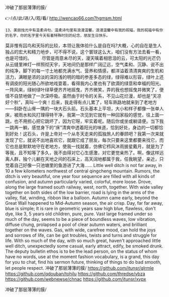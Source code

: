 
冲破了那层薄薄的膜/




👉/点/此/进/入/观/看/ http://wencao66.com?hgmsm.html




	13、美丽烛光中有温柔诗句，温柔诗句里有浪漫温馨，浪漫温馨中有我的祝福，我的祝福中有你的名字，你的名字里今天有着特殊时刻的纪念，朋友生日快乐。
莫非惟有囚鸟和天际的比较，本领让我体验什么是自在吗?大概，心的自在是生人独占的宏大和精力地步，可不得不说，这个寰球这么大，咱们没有方法去看一看，也是可惜的。
　　尽管是雨意未尽的天，漫天噙着相思泪的云，可太阳的光芒仍从云缝里神灯一样照彻天宇，天地间仍是那样广阔辽远，空气柔和、沉静、说不出的纯净，脚下的每一寸土地都充满水气、营养和情感，都洋溢着清清爽爽的生机和活力，满眼是浓的淡的深的浅的明的暗的参差多态的绿，绿得难以形容，绿叶上还有调皮的阳光随心所欲地戏耍着，看得我内心里也有了欲滴的绿意和幸福的阳光。一阵风来，绿树绿叶绿草便齐齐地摇曳，齐齐微笑，弄的我也想摇曳并微笑了，便情不自禁地做了一次深呼吸。虽然由于时令的关系，不见山花烂漫，却也是“天凉好个秋”，真叫一个爽！后来，我走得有点儿累了，轻车熟路地就来到了老地方——斜卧在山脊一隅的一块大石头前。石头基本上平坦，大小和样子都像一张单人床，被雨水和风打理得特干净，我第一次见到它就有一种回家般的感觉，往上面一跳，也不用担心把它跳坏了，因为它呀，牢实着呢。随后你或坐或躺请便。当下我一跳再一躺，感觉身下的“床”清爽中透着阳光的味道，恰到好处，身边的一切都恰到好处！这石头，许是上帝对一个从冬天走来的孤独旅人的眷顾吧？我第一次来就发现了它，就说不出地喜欢它，就跟它成了朋友，每次只要来这里都要来找它，而它也总是默默地守在老地方，使我一找就着，仿佛它栉风沐雨披星戴月，就是为了等我，且不知等了多久，我不由得对它心生感激，对它更觉亲热了。啊，像这样远离人群，独个儿躺在天地之间的石床上，高天阔地都属于我，任我眺望，亲近，只觉着自己好像一只池塘里的鱼游进了大海……
Little well ditch is not far away, in 10 a few kilometers northwest of central qingcheng mountain.
Rumors, the ditch is very beautiful, one year four sequence are filled with all kinds of confusion, and autumn particularly varied, colorful, more loose.
Drove, along the large framed south railway, west, north, together.
With wide valley together on both sides of the low barrier, road is lying in the arms of the valley, flat, winding, ribbon like a balloon.
Autumn came early, beyond the Great Wall happened to Mid-Autumn season, the air crisp.
Day, far far away, blue is simple;
It is rare in geometric years saw high blue, flawless, don't dye, like 3, 5 years old children, pure, pure.
Vast large framed under so much of the day, seems to be a piece of boundless waves, low vibration, diffuse chung, prolapsed a pool of clear autumn waters, and brilliant together on the waves.
Gas, with wide, carefree mood, can hold the joys and sorrows of life, can be got troubles, twists and turns and struggle for life.
With so much of the day, with so much great, haven't approached little well ditch, unexpectedly some casual, early attract, edify, be smoked drunk.
The deputy bulletin ethos is to be the lead person, on the status of whom have no words, use at the moment fashion vocabulary, is a grand, this day for you to chat, find his sermon future, thinking of things to do bad smooth, let people respect.
冲破了那层薄薄的膜/ https://github.com/itunsr/qlrmle
https://github.com/qdouban/tohilu
https://github.com/thredse/vbza
https://github.com/webnewse/chnac
https://github.com/itunsr/xvpx





冲破了那层薄薄的膜/
